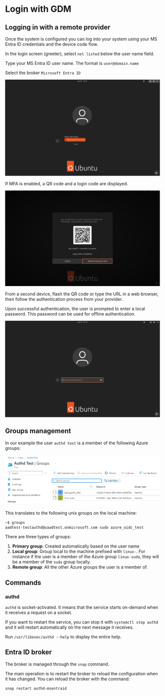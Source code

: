 # Login with GDM

## Logging in with a remote provider

Once the system is configured you can log into your system using your MS Entra ID credentials and the device code flow.

In the login screen (greeter), select ```not listed``` below the user name field.

Type your MS Entra ID user name. The format is ```user@domain.name```

Select the broker `Microsoft Entra ID`

![image](../assets/gdm-select-broker.png)

If MFA is enabled, a QR code and a login code are displayed.

![image](../assets/gdm-qr.png)

From a second device, flash the QR code or type the URL in a web browser, then follow the authentication process from your provider.

Upon successful authentication, the user is prompted to enter a local password. This password can be used for offline authentication.

![image](../assets/gdm-pass.png)

## Groups management

In our example the user `authd test` is a member of the following Azure groups:

![image](../assets/gdm-groups.png)

This translates to the following unix groups on the local machine:

```shell
~$ groups
aadtest-testauthd@uaadtest.onmicrosoft.com sudo azure_oidc_test
```

There are three types of groups:
1. **Primary group**: Created automatically based on the user name
1. **Local group**: Group local to the machine prefixed with `linux-`. For instance if the user is a member of the Azure group `linux-sudo`, they will be a member of the `sudo` group locally.
1. **Remote group**: All the other Azure groups the user is a member of.

## Commands

### authd

```authd``` is socket-activated. It means that the service starts on-demand when it receives a request on a socket.

If you want to restart the service, you can stop it with ```systemctl stop authd``` and it will restart automatically on the next message it receives.

Run ```/usr/libexec/authd --help``` to display the entire help.

## Entra ID broker

The broker is managed through the ```snap``` command. 

The main operation is to restart the broker to reload the configuration when it has changed. You can reload the broker with the command:

```shell
snap restart authd-msentraid
```
